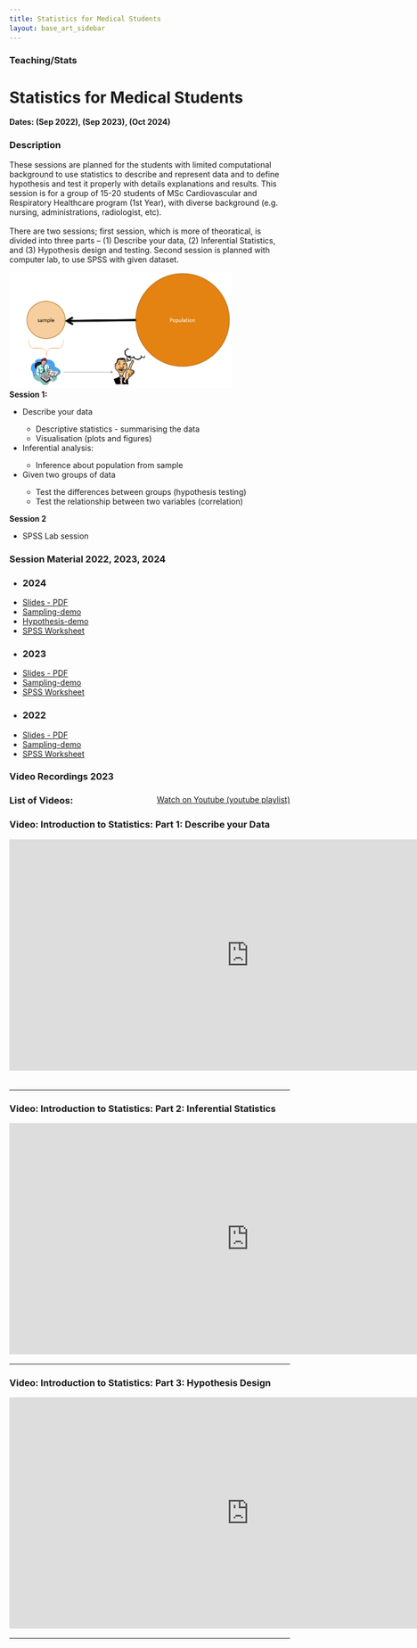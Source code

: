 ```yaml
---
title: Statistics for Medical Students
layout: base_art_sidebar
---
```


### Teaching/Stats

# Statistics for Medical Students
**Dates: (Sep 2022), (Sep 2023), (Oct 2024)**


<div class="panel panel-collapsable is-expanded">
    <div class="panel-heading">
        <h3>Description</h3>
            <span class="panel-collapsable-trigger"></span>
        </div>
    <div class="panel-content" style="display: block;">
        <p>
        These sessions are planned for the students with limited computational background to use statistics to describe and represent data and to define hypothesis and test it properly with details explanations and results. This session is for a group of 15-20 students of MSc Cardiovascular and Respiratory Healthcare program (1st Year), with diverse background (e.g. nursing, administrations, radiologist, etc). 
        <br><br>
        There are two sessions; first session, which is more of theoratical,  is divided into three parts – (1) Describe your data, (2) Inferential Statistics, and (3) Hypothesis design and testing. Second session is planned with computer lab, to use SPSS with given dataset.
        <div class="side-img-right"> <a href="./Introduction_to_Statistics.pdf" target="_blank"><img src="cover.png" alt="slides" width="400"> </a></div>
        <b>Session 1:</b>
        <ul>
        <li> Describe your data </li>
        <ul>
        <li>Descriptive statistics - summarising the data </li>
        <li>Visualisation (plots and figures)</li>
        </ul>
        <li>Inferential analysis:</li>
        <ul>
        <li>Inference about population from sample </li>
        </ul>
        <li>Given two groups of data </li>
        <ul>
        <li>Test the differences between groups (hypothesis testing) </li>
        <li>Test the relationship between two variables (correlation) </li>
        </ul>
        </ul>
        <b> Session 2 </b>
        <ul><li> SPSS Lab session </li></ul>
        </p>
        <!-- <ul>
            <li><a href="" target="_blank">Syllabus</a></li>
            <li><a href="">DOWNLOAD All Course Materials</a></li>
        </ul> -->
        </div>
    </div>

<div class="panel panel-collapsable ">
    <div class="panel-heading">
        <h3>Session Material 2022, 2023, 2024</h3>
        <span class="panel-collapsable-trigger"></span>
        </div>
    <div class="panel-content">
        <div class="heading" style="margin-top: 0">
        <!-- <h3>2023</h3> -->
        </div>
        <ul class='list-inline'>
        <li><h3>2024</h3></li>
        <li><a href="files/Introduction_to_Statistics_2024.pdf" target="_blank"><aa class="btn btn-small btn-highlight">Slides - PDF</aa></a></li>
        <li><a href="https://nikeshbajaj.github.io/teaching/demos/Stats/sampling" target="_blank"><aa class="btn btn-small btn-highlight">Sampling-demo</aa></a></li>
        <li><a href="https://nikeshbajaj.github.io/teaching/demos/Stats/hypothesis" target="_blank"><aa class="btn btn-small btn-highlight">Hypothesis-demo</aa></a></li>
        <li><a href="files/WorkSheet_SPSS_Session_2024.pdf" target="_blank"><aa class="btn btn-small btn-highlight">SPSS Worksheet</aa></a></li>
        </ul>
        <ul class='list-inline'>
        <li><h3>2023</h3></li>
        <li><a href="files/Introduction_to_Statistics_2023.pdf" target="_blank"><aa class="btn btn-small btn-highlight">Slides - PDF</aa></a></li>
        <li><a href="https://nikeshbajaj.github.io/teaching/demos/Stats/sampling" target="_blank"><aa class="btn btn-small btn-highlight">Sampling-demo</aa></a></li>
        <li><a href="files/WorkSheet_SPSS_Session_2023.pdf" target="_blank"><aa class="btn btn-small btn-highlight">SPSS Worksheet</aa></a></li>
        </ul>
        <ul class='list-inline'>
        <li><h3>2022</h3></li>
        <li><a href="files/Introduction_to_Statistics.pdf" target="_blank"><aa class="btn btn-small btn-highlight">Slides - PDF</aa></a></li>
        <li><a href="https://nikeshbajaj.github.io/teaching/stats_demo" target="_blank"><aa class="btn btn-small btn-highlight">Sampling-demo</aa></a></li>
        <li><a href="https://nikeshbajaj.github.io/teaching/spss_session/WorkSheet_SPSS_Session.pdf" target="_blank"><aa class="btn btn-small btn-highlight">SPSS Worksheet</aa></a></li>
        </ul>
        </div>
    </div>

<div class="panel panel-collapsable ">
    <div class="panel-heading">
        <h3>Video Recordings 2023</h3>
        <span class="panel-collapsable-trigger"></span>
        </div>
    <div class="panel-content">
        <div class="heading" style="margin-top: 0">
        <div style="float: right;">
        <a href="https://www.youtube.com/playlist?list=PLdb7wbToE3cK5VikE25mYb9FLi1ETxOSj" target="_blank"><aa class="btn btn-small btn-highlight">Watch on Youtube (youtube playlist)</aa></a>
        </div>
        <h3>List of Videos: </h3>
        </div>
        <h3>Video: Introduction to Statistics: Part 1: Describe your Data</h3>
        <div class="video-container">
        <iframe width="860" height="415" src="https://www.youtube.com/embed/LOrdgvZ7yMY?si=iCoKkRHVZULDOF4s" title="YouTube video player" frameborder="0" allow="accelerometer; autoplay; clipboard-write; encrypted-media; gyroscope; picture-in-picture; web-share" referrerpolicy="strict-origin-when-cross-origin" allowfullscreen></iframe>
        <!-- <iframe width="560" height="315" src="https://www.youtube.com/embed/nuAAVOg93iE?si=7_XlBOQ6X18h46pm" title="YouTube video player" frameborder="0" allow="accelerometer; autoplay; clipboard-write; encrypted-media; gyroscope; picture-in-picture; web-share" referrerpolicy="strict-origin-when-cross-origin" allowfullscreen></iframe> -->
        </div>
        <br>
        <hr>
        <h3>Video: Introduction to Statistics: Part 2: Inferential Statistics</h3>
        <div class="video-container">
        <iframe width="860" height="415" src="https://www.youtube.com/embed/JouUe72Uwtg?si=YvSbUmv7u2oL2prv" title="YouTube video player" frameborder="0" allow="accelerometer; autoplay; clipboard-write; encrypted-media; gyroscope; picture-in-picture; web-share" referrerpolicy="strict-origin-when-cross-origin" allowfullscreen></iframe>
        </div>
        <hr>
        <h3>Video: Introduction to Statistics: Part 3: Hypothesis Design</h3>
        <div class="video-container">
        <iframe width="860" height="415" src="https://www.youtube.com/embed/LH7vSBP8dYc?si=Klkr4jbDQRPHGbLz" title="YouTube video player" frameborder="0" allow="accelerometer; autoplay; clipboard-write; encrypted-media; gyroscope; picture-in-picture; web-share" referrerpolicy="strict-origin-when-cross-origin" allowfullscreen></iframe>
        </div>
        <hr>
        </div>
    </div>


<!-- 
<div class="panel panel-collapsable ">
    <div class="panel-heading">
        <h3>Video Recordings 2023</h3>
        <span class="panel-collapsable-trigger"></span>
        </div>
    <div class="panel-content">
        <div class="heading" style="margin-top: 0">
        <h3>List of Videos: </h3>
        </div>
        <div class="panel panel-collapsable ">
            <div class="panel-heading">
                <h3>Video: Introduction to Statistics: Part 1: Describe your Data</h3>
                <span class="panel-collapsable-trigger"></span>
            </div>
            <div class="panel-content">
                <div class="heading" style="margin-top: 0">
                </div>
                <iframe width="860" height="415" src="https://www.youtube.com/embed/nuAAVOg93iE?si=7_XlBOQ6X18h46pm" title="YouTube video player" frameborder="0" allow="accelerometer; autoplay; clipboard-write; encrypted-media; gyroscope; picture-in-picture; web-share" referrerpolicy="strict-origin-when-cross-origin" allowfullscreen></iframe>
            </div>
        </div>
        <hr>
        <div class="panel panel-collapsable ">
            <div class="panel-heading">
                <h3>Video: Introduction to Statistics: Part 2: Inferential Statistics</h3>
                <span class="panel-collapsable-trigger"></span>
            </div>
            <div class="panel-content">
                <div class="heading" style="margin-top: 0">
                </div>
                <iframe width="860" height="415" src="https://www.youtube.com/embed/JouUe72Uwtg?si=YvSbUmv7u2oL2prv" title="YouTube video player" frameborder="0" allow="accelerometer; autoplay; clipboard-write; encrypted-media; gyroscope; picture-in-picture; web-share" referrerpolicy="strict-origin-when-cross-origin" allowfullscreen></iframe>
            </div>
        </div>
        <hr>
                <div class="panel panel-collapsable ">
            <div class="panel-heading">
                <h3>Video: Introduction to Statistics: Part 3: Hypothesis Design</h3>
                <span class="panel-collapsable-trigger"></span>
            </div>
            <div class="panel-content">
                <div class="heading" style="margin-top: 0">
                </div>
                <h3>Introduction to Statistics: Part 3: Hypothesis Design & Testing</h3>
                <iframe width="860" height="415" src="https://www.youtube.com/embed/nuAAVOg93iE?si=7_XlBOQ6X18h46pm" title="YouTube video player" frameborder="0" allow="accelerometer; autoplay; clipboard-write; encrypted-media; gyroscope; picture-in-picture; web-share" referrerpolicy="strict-origin-when-cross-origin" allowfullscreen></iframe>
            </div>
        </div>      
        <hr>
        </div>
    </div> -->

<div class="row">
<div class='col-50'>
</div>
<div class='col-50'>
</div>
</div>
